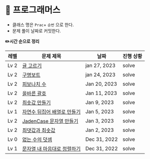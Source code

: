 <h1>📁 프로그래머스</h1>

- 클래스 명은 `Prac`+ `순번` 으로 한다.
- 문제 풀이 날짜로 커밋한다.


<b>✏️시간 순으로 정리</b>

|레벨| 문제 제목                                                                                   |날짜|진행 상황|
|------|-----------------------------------------------------------------------------------------|---|---|
|Lv 2| [귤 고르기](https://github.com/kimjiae970/Algorithm-/blob/main/src/programmers/Prac10.java)    |jan 27, 2023|solve|
|Lv 2| [구명보트](https://github.com/kimjiae970/Algorithm-/blob/main/src/programmers/Prac9.java)    |jan 24, 2023|solve|
|Lv 2| [피보나치 수](https://github.com/kimjiae970/Algorithm-/blob/main/src/programmers/Prac8.java) |Jan 20, 2023|solve|
|Lv 2| [올바른 괄호](https://github.com/kimjiae970/Algorithm-/blob/main/src/programmers/Prac7.java) |Jan 11, 2023|solve|
|Lv 2| [최솟값 만들기](https://github.com/kimjiae970/Algorithm-/blob/main/src/Prac6.java)            |Jan 9, 2023|solve|
|Lv 1| [자연수 뒤집어 배열로 만들기](https://github.com/kimjiae970/Algorithm-/blob/main/src/Prac5.java)    |Jan 5, 2023|solve|
|Lv 2| [JadenCase 문자열 만들기](https://github.com/kimjiae970/Algorithm-/blob/main/src/Prac4.java)  |Jan 3, 2023|solve|
|Lv 2| [최댓값과 최솟값](https://school.programmers.co.kr/learn/courses/30/lessons/12939)             |Jan 2, 2023|solve|
|Lv 0| [없는 수의 덧셈](https://github.com/kimjiae970/Algorithm-/blob/main/src/Prac2.java)           |Dec 31, 2022|solve|
|Lv 1| [문자열 내 마음대로 정렬하기](https://github.com/kimjiae970/Algorithm-/blob/main/src/Prac1.java)    |Dec 31, 2022|solve|

